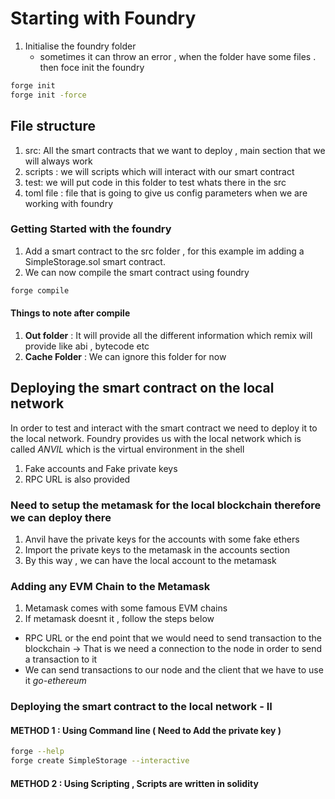 # Starting with Foundry

1. Initialise the foundry folder
   - sometimes it can throw an error , when the folder have some files . then foce init the foundry

```bash
forge init
forge init -force
```

## File structure

1. src: All the smart contracts that we want to deploy , main section that we will always work
2. scripts : we will scripts which will interact with our smart contract
3. test: we will put code in this folder to test whats there in the src
4. toml file : file that is going to give us config parameters when we are working with foundry

### Getting Started with the foundry

1. Add a smart contract to the src folder , for this example im adding a SimpleStorage.sol smart contract.
2. We can now compile the smart contract using foundry

```bash
forge compile
```

#### Things to note after compile

1. **Out folder** : It will provide all the different information which remix will provide like abi , bytecode etc
2. **Cache Folder** : We can ignore this folder for now

## Deploying the smart contract on the local network

In order to test and interact with the smart contract we need to deploy it to the local network. Foundry provides us with the local network
which is called _ANVIL_ which is the virtual environment in the shell

1. Fake accounts and Fake private keys
2. RPC URL is also provided

### Need to setup the metamask for the local blockchain therefore we can deploy there

1. Anvil have the private keys for the accounts with some fake ethers
2. Import the private keys to the metamask in the accounts section
3. By this way , we can have the local account to the metamask

### Adding any EVM Chain to the Metamask

1. Metamask comes with some famous EVM chains
2. If metamask doesnt it , follow the steps below

- RPC URL or the end point that we would need to send transaction to the blockchain -> That is we need a connection to the node in order
  to send a transaction to it
- We can send transactions to our node and the client that we have to use it _go-ethereum_

### Deploying the smart contract to the local network - II

#### METHOD 1 : Using Command line ( Need to Add the private key )

```bash
forge --help
forge create SimpleStorage --interactive
```

#### METHOD 2 : Using Scripting , Scripts are written in solidity
